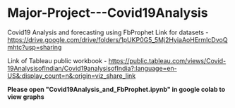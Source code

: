 # Major-Project---Covid19Analysis
Covid19 Analysis and forecasting using FbProphet
Link for datasets - https://drive.google.com/drive/folders/1pUKP0G5_5Mj2HyiaAoHErmIcDvoQmhtc?usp=sharing

Link of Tableau public workbook - https://public.tableau.com/views/Covid-19AnalysisofIndian/Covid19analysisofIndia?:language=en-US&:display_count=n&:origin=viz_share_link

**Please open "Covid19Analysis_and_FbProphet.ipynb" in google colab to view graphs**
